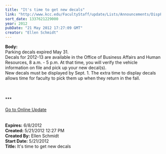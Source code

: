 ```yaml
---
title: "It's time to get new decals"
link: "http://www.kcc.edu/FacultyStaff/update/Lists/Announcements/DispForm.aspx?ID=716"
sort_date: 1337621229000
year: 2012
pubDate: "21 May 2012 17:27:09 GMT"
creator: "Ellen Schmidt"
---
```


<div><b>Body:</b> <div class="ExternalClass636D2E782831416F853DB4D5D7BEDA15">
<div>Parking decals expired May 31. <br /></div>
<div>Decals for 2012-13 are available in the Office of Business Affairs and Human Resources, 8 a.m. - 5 p.m. At that time, you will verify the vehicle information on file and pick up your new decal(s).<br /></div>
<div>New decals must be displayed by Sept. 1. The extra time to display decals allows time for faculty to pick them up when they return in the fall. <br /></div>
<div> </div>
<div>
<div> </div>
<div> </div>
<div>
<div class="ExternalClass8FE243A1D12D4E008D1A0CEA4D499155">***</div>
<div class="ExternalClass8FE243A1D12D4E008D1A0CEA4D499155"> </div>
<div class="ExternalClass8FE243A1D12D4E008D1A0CEA4D499155"><a href="/FacultyStaff/update/Pages/dailyupdate.aspx">Go to Online Update</a></div>
<div class="ExternalClass8FE243A1D12D4E008D1A0CEA4D499155"> </div></div><br /></div></div></div>
<div><b>Expires:</b> 6/8/2012</div>
<div><b>Created:</b> 5/21/2012 12:27 PM</div>
<div><b>Created By:</b> Ellen Schmidt</div>
<div><b>Start Date:</b> 5/21/2012</div>
<div><b>Title:</b> It&#39;s time to get new decals</div>

